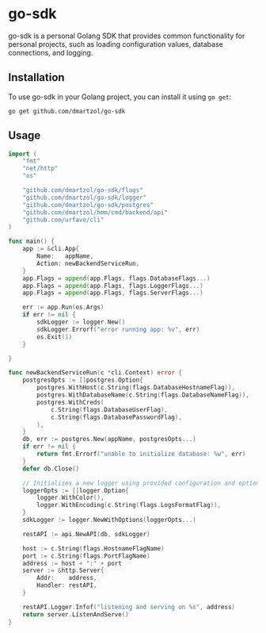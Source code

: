 # go-sdk

go-sdk is a personal Golang SDK that provides common functionality for personal projects, such as loading configuration values, database connections, and logging.

## Installation

To use go-sdk in your Golang project, you can install it using `go get`:

```
go get github.com/dmartzol/go-sdk
```

## Usage

```go
import (
	"fmt"
	"net/http"
	"os"

	"github.com/dmartzol/go-sdk/flags"
	"github.com/dmartzol/go-sdk/logger"
	"github.com/dmartzol/go-sdk/postgres"
	"github.com/dmartzol/hmm/cmd/backend/api"
	"github.com/urfave/cli"
)

func main() {
	app := &cli.App{
		Name:   appName,
		Action: newBackendServiceRun,
	}
	app.Flags = append(app.Flags, flags.DatabaseFlags...)
	app.Flags = append(app.Flags, flags.LoggerFlags...)
	app.Flags = append(app.Flags, flags.ServerFlags...)

	err := app.Run(os.Args)
	if err != nil {
		sdkLogger := logger.New()
		sdkLogger.Errorf("error running app: %v", err)
		os.Exit(1)
	}

}

func newBackendServiceRun(c *cli.Context) error {
	postgresOpts := []postgres.Option{
		postgres.WithHost(c.String(flags.DatabaseHostnameFlag)),
		postgres.WithDatabaseName(c.String(flags.DatabaseNameFlag)),
		postgres.WithCreds(
			c.String(flags.DatabaseUserFlag),
			c.String(flags.DatabasePasswordFlag),
		),
	}
	db, err := postgres.New(appName, postgresOpts...)
	if err != nil {
		return fmt.Errorf("unable to initialize database: %w", err)
	}
	defer db.Close()

	// Initializes a new logger using provided configuration and options.
	loggerOpts := []logger.Option{
		logger.WithColor(),
		logger.WithEncoding(c.String(flags.LogsFormatFlag)),
	}
	sdkLogger := logger.NewWithOptions(loggerOpts...)

	restAPI := api.NewAPI(db, sdkLogger)

	host := c.String(flags.HostnameFlagName)
	port := c.String(flags.PortFlagName)
	address := host + ":" + port
	server := &http.Server{
		Addr:    address,
		Handler: restAPI,
	}

	restAPI.Logger.Infof("listening and serving on %s", address)
	return server.ListenAndServe()
}
```

